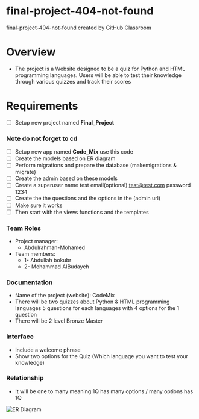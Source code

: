 # final-project-404-not-found
final-project-404-not-found created by GitHub Classroom
# Overview
 - The project is a Website designed to be a quiz for Python and HTML programming languages. Users will be able to test their knowledge through various quizzes and track their scores
# Requirements 
 - [ ] Setup new project named **Final_Project**
 ### Note do not forget to cd 
 - [ ] Setup new app named **Code_Mix** use this code
 - [ ] Create the models based on ER diagram 
 - [ ] Perform migrations and prepare the database (makemigrations & migrate)
 - [ ] Create the admin based on these models
 - [ ] Create a superuser name test email(optional) test@test.com password 1234
 - [ ] Create the the questions and the options in the (admin url)
 - [ ] Make sure it works 
 - [ ] Then start with the views functions and the templates

### Team Roles
 - Project manager: 
    - Abdulrahman-Mohamed
 - Team members: 
    - 1- Abdullah bokubr
    - 2- Mohammad AlBudayeh
### Documentation
 - Name of the project (website): CodeMix
 - There will be two quizzes about Python & HTML programming languages 5 questions for each languages with 4 options for the 1 question
 - There will be 2 level Bronze Master 
 ### Interface
  - Include a welcome phrase
  - Show two options for the Quiz (Which language you want to test your knowledge)
 ### Relationship  
  - It will be one to many meaning 1Q has many options / many options has 1Q 

  ![ER Diagram](https://github.com/user-attachments/assets/705405e2-bf22-4bf8-9900-fa321c551d7b)


